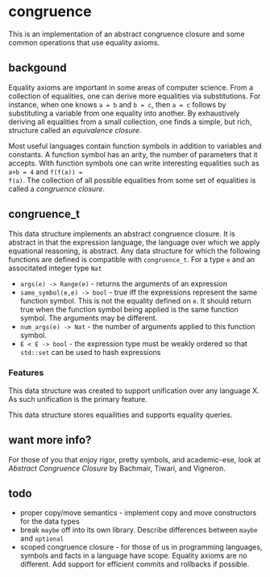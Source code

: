 congruence
==========

This is an implementation of an abstract congruence closure and some common
operations that use equality axioms.



backgound
---------

Equality axioms are important in some areas of computer science. From a
collection of equalities, one can derive more equalities via substitutions. For
instance, when one knows <code>a = b</code> and <code>b = c</code>, then
<code>a = c</code> follows by substituting a variable from one equality into
another. By exhaustively deriving all equalities from a small collection, one
finds a simple, but rich, structure called an _equivalence closure_.

Most useful languages contain function symbols in addition to variables and
constants. A function symbol has an arity, the number of parameters that it
accepts. With function symbols one can write interesting equalities such as
<code>a+b = 4</code> and <code>f(f(a)) = f(a)</code>. The collection of all
possible equalities from some set of equalities is called a _congruence closure_.



congruence_t
------------

This data structure implements an abstract congruence closure. It is abstract in
that the expression language, the language over which we apply equational
reasoning, is abstract. Any data structure for which the following functions are
defined is compatible with <code>congruence_t</code>. For a type <code>e</code>
and an associtated integer type <code>Nat</code>

+   <code>args(e) -> Range(e)</code> - returns the arguments of an expression
+   <code>same_symbol(e,e) -> bool</code> - true iff the expressions represent
      the same function symbol. This is not the equality defined on
      <code>e</code>. It should return true when the function symbol being
      applied is the same function symbol. The arguments may be different.
+   <code>num_args(e) -> Nat</code> - the number of arguments applied to this
      function symbol.
+   <code>E < E -> bool</code> - the expression type must be weakly ordered so
      that <code>std::set</code> can be used to hash expressions

### Features ###

This data structure was created to support unification over any language X. As
such unification is the primary feature.

This data structure stores equailities and supports equality queries.



want more info?
---------------

For those of you that enjoy rigor, pretty symbols, and academic-ese, look at
_Abstract Congruence Closure_ by Bachmair, Tiwari, and Vigneron.



todo
----

+   proper copy/move semantics - implement copy and move constructors for the
      data types
+   break <code>maybe</code> off into its own library. Describe differences
      between <code>maybe</code> and <code>optional</code>
+   scoped congruence closure - for those of us in programming languages, symbols
      and facts in a language have scope. Equality axioms are no different. Add
      support for efficient commits and rollbacks if possible.